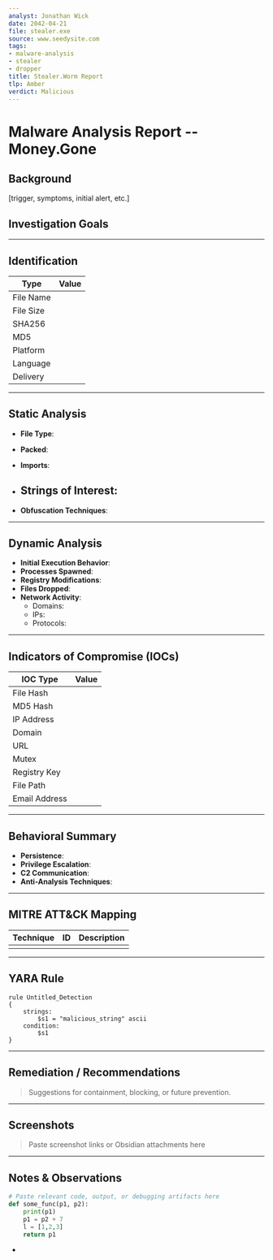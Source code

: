 ```yaml
---
analyst: Jonathan Wick
date: 2042-04-21
file: stealer.exe
source: www.seedysite.com
tags:
- malware-analysis
- stealer
- dropper
title: Stealer.Worm Report
tlp: Amber
verdict: Malicious
---
```


# Malware Analysis Report -- Money.Gone

## Background

\[trigger, symptoms, initial alert, etc.\]

## Investigation Goals

------------------------------------------------------------------------

## Identification

| Type      | Value |
|-----------|-------|
| File Name |       |
| File Size |       |
| SHA256    |       |
| MD5       |       |
| Platform  |       |
| Language  |       |
| Delivery  |       |

------------------------------------------------------------------------

## Static Analysis

- **File Type**:  

- **Packed**:  

- **Imports**:  

- ## **Strings of Interest**:

- **Obfuscation Techniques**:

------------------------------------------------------------------------

## Dynamic Analysis

- **Initial Execution Behavior**:  
- **Processes Spawned**:  
- **Registry Modifications**:  
- **Files Dropped**:  
- **Network Activity**:
  - Domains:
  - IPs:
  - Protocols:

------------------------------------------------------------------------

## Indicators of Compromise (IOCs)

| IOC Type      | Value |
|---------------|-------|
| File Hash     |       |
| MD5 Hash      |       |
| IP Address    |       |
| Domain        |       |
| URL           |       |
| Mutex         |       |
| Registry Key  |       |
| File Path     |       |
| Email Address |       |

------------------------------------------------------------------------

## Behavioral Summary

- **Persistence**:  
- **Privilege Escalation**:  
- **C2 Communication**:  
- **Anti-Analysis Techniques**:

------------------------------------------------------------------------

## MITRE ATT&CK Mapping

| Technique | ID  | Description |
|-----------|-----|-------------|
|           |     |             |

------------------------------------------------------------------------

## YARA Rule

``` yara
rule Untitled_Detection
{
    strings:
        $s1 = "malicious_string" ascii
    condition:
        $s1
}
```

------------------------------------------------------------------------

## Remediation / Recommendations

> Suggestions for containment, blocking, or future prevention.

------------------------------------------------------------------------

## Screenshots

> Paste screenshot links or Obsidian attachments here

------------------------------------------------------------------------

## Notes & Observations

``` python
# Paste relevant code, output, or debugging artifacts here
def some_func(p1, p2):
    print(p1)
    p1 = p2 + 7
    l = [1,2,3]
    return p1
```

- 
